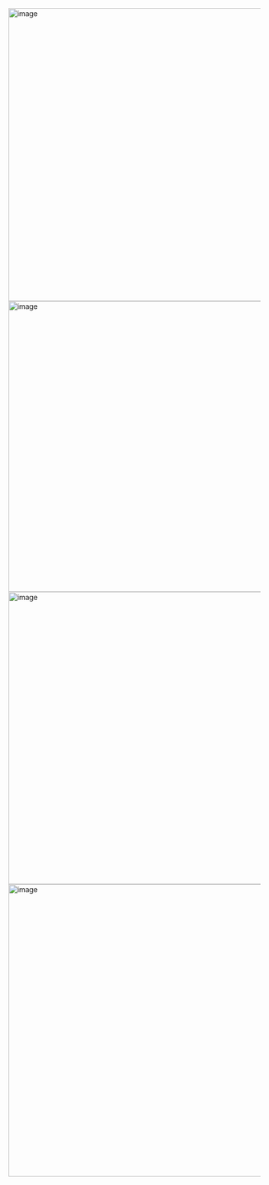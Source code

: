 <img width="522" height="584" alt="image" src="https://github.com/user-attachments/assets/6d6f6837-5382-457b-9c35-e257a5c4de98" />
<img width="522" height="580" alt="image" src="https://github.com/user-attachments/assets/f8c1215f-0a14-4ace-81d6-5066a2d92944" />
<img width="522" height="583" alt="image" src="https://github.com/user-attachments/assets/22914153-21bd-47e4-809d-46907ece276c" />
<img width="520" height="583" alt="image" src="https://github.com/user-attachments/assets/3e4c784b-6d2a-4a25-8697-836dd2aa1797" />
